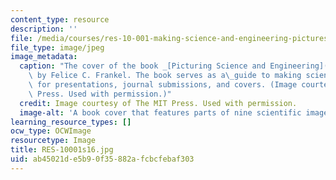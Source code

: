```yaml
---
content_type: resource
description: ''
file: /media/courses/res-10-001-making-science-and-engineering-pictures-a-practical-guide-to-presenting-your-work-spring-2016/ab45021de5b90f35882afcbcfebaf303_RES-10001s16.jpg
file_type: image/jpeg
image_metadata:
  caption: "The cover of the book _[Picturing Science and Engineering](http://mitpress.mit.edu/9780262038553)_\
    \ by Felice C. Frankel. The book serves as a\_guide to making scientific photographs\
    \ for presentations, journal submissions, and covers. (Image courtesy of The MIT\
    \ Press. Used with permission.)"
  credit: Image courtesy of The MIT Press. Used with permission.
  image-alt: 'A book cover that features parts of nine scientific images. '
learning_resource_types: []
ocw_type: OCWImage
resourcetype: Image
title: RES-10001s16.jpg
uid: ab45021d-e5b9-0f35-882a-fcbcfebaf303
---
```


